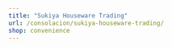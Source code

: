 ```yaml
---
title: "Sukiya Houseware Trading"
url: /consolacion/sukiya-houseware-trading/
shop: convenience
---
```

